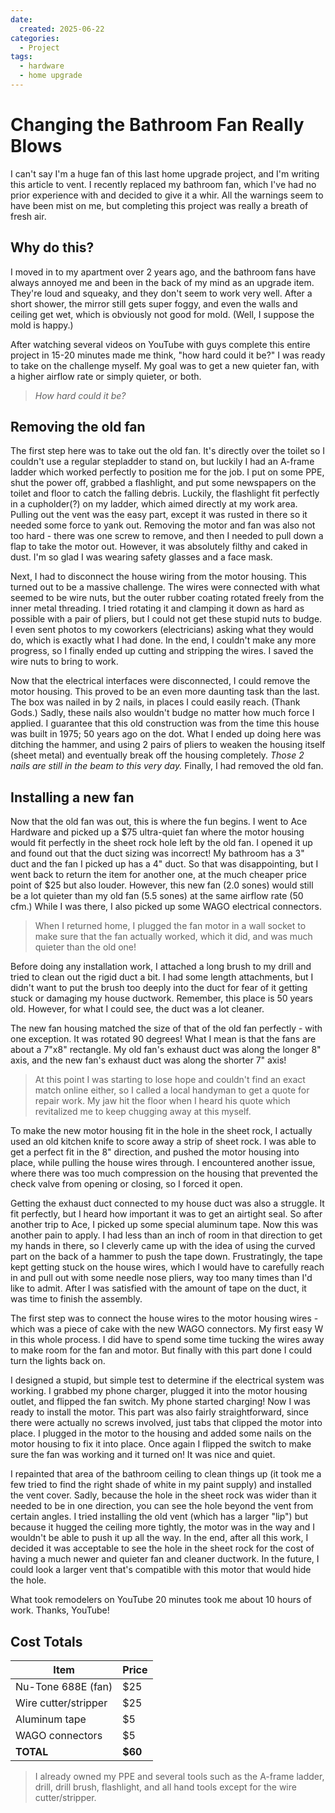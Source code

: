 ```yaml
---
date:
  created: 2025-06-22
categories:
  - Project
tags:
  - hardware
  - home upgrade
---
```

# Changing the Bathroom Fan Really Blows

I can't say I'm a huge fan of this last home upgrade project, and I'm writing this article to vent. I recently replaced my bathroom fan, which I've had no prior experience with and decided to give it a whir. All the warnings seem to have been mist on me, but completing this project was really a breath of fresh air.

<!-- more -->

## Why do this?

I moved in to my apartment over 2 years ago, and the bathroom fans have always annoyed me and been in the back of my mind as an upgrade item. They're loud and squeaky, and they don't seem to work very well. After a short shower, the mirror still gets super foggy, and even the walls and ceiling get wet, which is obviously not good for mold. (Well, I suppose the mold is happy.)

After watching several videos on YouTube with guys complete this entire project in 15-20 minutes made me think, "how hard could it be?" I was ready to take on the challenge myself. My goal was to get a new quieter fan, with a higher airflow rate or simply quieter, or both.

> *How hard could it be?*

## Removing the old fan

The first step here was to take out the old fan. It's directly over the toilet so I couldn't use a regular stepladder to stand on, but luckily I had an A-frame ladder which worked perfectly to position me for the job. I put on some PPE, shut the power off, grabbed a flashlight, and put some newspapers on the toilet and floor to catch the falling debris. Luckily, the flashlight fit perfectly in a cupholder(?) on my ladder, which aimed directly at my work area. Pulling out the vent was the easy part, except it was rusted in there so it needed some force to yank out. Removing the motor and fan was also not too hard - there was one screw to remove, and then I needed to pull down a flap to take the motor out. However, it was absolutely filthy and caked in dust. I'm so glad I was wearing safety glasses and a face mask.

Next, I had to disconnect the house wiring from the motor housing. This turned out to be a massive challenge. The wires were connected with what seemed to be wire nuts, but the outer rubber coating rotated freely from the inner metal threading. I tried rotating it and clamping it down as hard as possible with a pair of pliers, but I could not get these stupid nuts to budge. I even sent photos to my coworkers (electricians) asking what they would do, which is exactly what I had done. In the end, I couldn't make any more progress, so I finally ended up cutting and stripping the wires. I saved the wire nuts to bring to work.

Now that the electrical interfaces were disconnected, I could remove the motor housing. This proved to be an even more daunting task than the last. The box was nailed in by 2 nails, in places I could easily reach. (Thank Gods.) Sadly, these nails also wouldn't budge no matter how much force I applied. I guarantee that this old construction was from the time this house was built in 1975; 50 years ago on the dot. What I ended up doing here was ditching the hammer, and using 2 pairs of pliers to weaken the housing itself (sheet metal) and eventually break off the housing completely. *Those 2 nails are still in the beam to this very day.* Finally, I had removed the old fan.

## Installing a new fan

Now that the old fan was out, this is where the fun begins. I went to Ace Hardware and picked up a \$75 ultra-quiet fan where the motor housing would fit perfectly in the sheet rock hole left by the old fan. I opened it up and found out that the duct sizing was incorrect! My bathroom has a 3" duct and the fan I picked up has a 4" duct. So that was disappointing, but I went back to return the item for another one, at the much cheaper price point of \$25 but also louder. However, this new fan (2.0 sones) would still be a lot quieter than my old fan (5.5 sones) at the same airflow rate (50 cfm.) While I was there, I also picked up some WAGO electrical connectors.

> When I returned home, I plugged the fan motor in a wall socket to make sure that the fan actually worked, which it did, and was much quieter than the old one!

Before doing any installation work, I attached a long brush to my drill and tried to clean out the rigid duct a bit. I had some length attachments, but I didn't want to put the brush too deeply into the duct for fear of it getting stuck or damaging my house ductwork. Remember, this place is 50 years old. However, for what I could see, the duct was a lot cleaner.

The new fan housing matched the size of that of the old fan perfectly - with one exception. It was rotated 90 degrees! What I mean is that the fans are about a 7"x8" rectangle. My old fan's exhaust duct was along the longer 8" axis, and the new fan's exhaust duct was along the shorter 7" axis!

> At this point I was starting to lose hope and couldn't find an exact match online either, so I called a local handyman to get a quote for repair work. My jaw hit the floor when I heard his quote which revitalized me to keep chugging away at this myself.

To make the new motor housing fit in the hole in the sheet rock, I actually used an old kitchen knife to score away a strip of sheet rock. I was able to get a perfect fit in the 8" direction, and pushed the motor housing into place, while pulling the house wires through. I encountered another issue, where there was too much compression on the housing that prevented the check valve from opening or closing, so I forced it open.

Getting the exhaust duct connected to my house duct was also a struggle. It fit perfectly, but I heard how important it was to get an airtight seal. So after another trip to Ace, I picked up some special aluminum tape. Now this was another pain to apply. I had less than an inch of room in that direction to get my hands in there, so I cleverly came up with the idea of using the curved part on the back of a hammer to push the tape down. Frustratingly, the tape kept getting stuck on the house wires, which I would have to carefully reach in and pull out with some needle nose pliers, way too many times than I'd like to admit. After I was satisfied with the amount of tape on the duct, it was time to finish the assembly.

The first step was to connect the house wires to the motor housing wires - which was a piece of cake with the new WAGO connectors. My first easy W in this whole process. I did have to spend some time tucking the wires away to make room for the fan and motor. But finally with this part done I could turn the lights back on.

I designed a stupid, but simple test to determine if the electrical system was working. I grabbed my phone charger, plugged it into the motor housing outlet, and flipped the fan switch. My phone started charging! Now I was ready to install the motor. This part was also fairly straightforward, since there were actually no screws involved, just tabs that clipped the motor into place. I plugged in the motor to the housing and added some nails on the motor housing to fix it into place. Once again I flipped the switch to make sure the fan was working and it turned on! It was nice and quiet.

I repainted that area of the bathroom ceiling to clean things up (it took me a few tried to find the right shade of white in my paint supply) and installed the vent cover. Sadly, because the hole in the sheet rock was wider than it needed to be in one direction, you can see the hole beyond the vent from certain angles. I tried installing the old vent (which has a larger "lip") but because it hugged the ceiling more tightly, the motor was in the way and I wouldn't be able to push it up all the way. In the end, after all this work, I decided it was acceptable to see the hole in the sheet rock for the cost of having a much newer and quieter fan and cleaner ductwork. In the future, I could look a larger vent that's compatible with this motor that would hide the hole.

What took remodelers on YouTube 20 minutes took me about 10 hours of work. Thanks, YouTube!

## Cost Totals

| Item | Price |
| ---- | ----- |
| Nu-Tone 688E (fan) | \$25 |
| Wire cutter/stripper | \$25 |
| Aluminum tape | \$5 |
| WAGO connectors | \$5 |
| **TOTAL** | **\$60** |

> I already owned my PPE and several tools such as the A-frame ladder, drill, drill brush, flashlight, and all hand tools except for the wire cutter/stripper.
